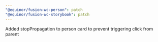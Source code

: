 ```yaml
---
"@equinor/fusion-wc-person": patch
"@equinor/fusion-wc-storybook": patch
---
```


Added stopPropagation to person card to prevent triggering click from parent
